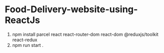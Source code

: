 # Food-Delivery-website-using-ReactJs

<!-- Steps to Run -->

1. npm install parcel react react-router-dom react-dom @reduxjs/toolkit react-redux
2. npm run start .